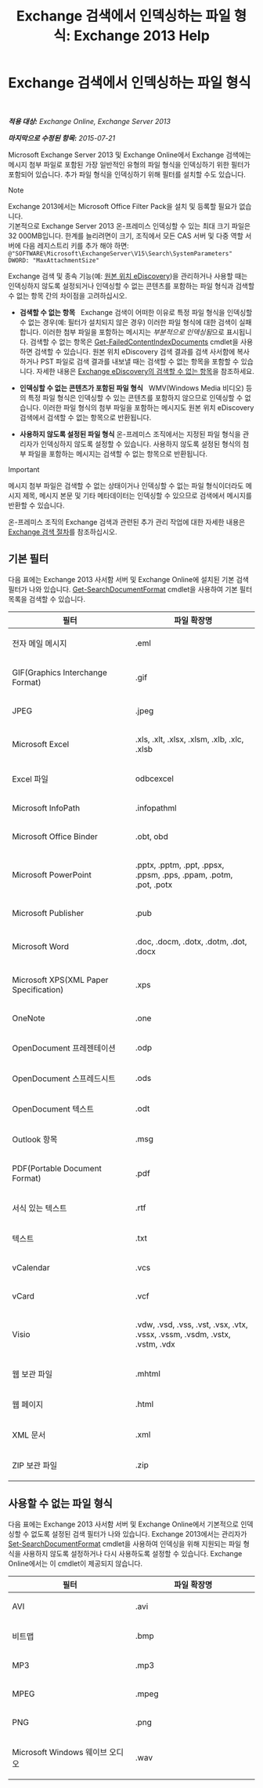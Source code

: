 ﻿---
title: 'Exchange 검색에서 인덱싱하는 파일 형식: Exchange 2013 Help'
TOCTitle: Exchange 검색에서 인덱싱하는 파일 형식
ms:assetid: e5110ac1-28e1-4554-acc3-85d08c997bc5
ms:mtpsurl: https://technet.microsoft.com/ko-kr/library/Ee633485(v=EXCHG.150)
ms:contentKeyID: 52058126
ms.date: 05/22/2018
mtps_version: v=EXCHG.150
ms.translationtype: MT
---

# Exchange 검색에서 인덱싱하는 파일 형식

 

_**적용 대상:** Exchange Online, Exchange Server 2013_

_**마지막으로 수정된 항목:** 2015-07-21_

Microsoft Exchange Server 2013 및 Exchange Online에서 Exchange 검색에는 메시지 첨부 파일로 포함된 가장 일반적인 유형의 파일 형식을 인덱싱하기 위한 필터가 포함되어 있습니다. 추가 파일 형식을 인덱싱하기 위해 필터를 설치할 수도 있습니다.


> [!NOTE]
> Exchange 2013에서는 Microsoft Office Filter Pack을 설치 및 등록할 필요가 없습니다.<BR>기본적으로 Exchange Server 2013 온-프레미스 인덱싱할 수 있는 최대 크기 파일은 32 000MB입니다. 한계를 늘리려면이 크기, 조직에서 모든 CAS 서버 및 다중 역할 서버에 다음 레지스트리 키를 추가 해야 하면:<BR><CODE>@"SOFTWARE\Microsoft\ExchangeServer\V15\Search\SystemParameters" DWORD: "MaxAttachmentSize"</CODE>



Exchange 검색 및 종속 기능(예: [원본 위치 eDiscovery](https://docs.microsoft.com/ko-kr/exchange/security-and-compliance/in-place-ediscovery/in-place-ediscovery))을 관리하거나 사용할 때는 인덱싱하지 않도록 설정되거나 인덱싱할 수 없는 콘텐츠를 포함하는 파일 형식과 검색할 수 없는 항목 간의 차이점을 고려하십시오.

  - **검색할 수 없는 항목**   Exchange 검색이 어떠한 이유로 특정 파일 형식을 인덱싱할 수 없는 경우(예: 필터가 설치되지 않은 경우) 이러한 파일 형식에 대한 검색이 실패합니다. 이러한 첨부 파일을 포함하는 메시지는 *부분적으로 인덱싱됨*으로 표시됩니다. 검색할 수 없는 항목은 [Get-FailedContentIndexDocuments](https://technet.microsoft.com/ko-kr/library/dd351154\(v=exchg.150\)) cmdlet을 사용하면 검색할 수 있습니다. 원본 위치 eDiscovery 검색 결과를 검색 사서함에 복사하거나 PST 파일로 검색 결과를 내보낼 때는 검색할 수 없는 항목을 포함할 수 있습니다. 자세한 내용은 [Exchange eDiscovery의 검색할 수 없는 항목](unsearchable-items-in-exchange-ediscovery-exchange-2013-help.md)을 참조하세요.

  - **인덱싱할 수 없는 콘텐츠가 포함된 파일 형식**   WMV(Windows Media 비디오) 등의 특정 파일 형식은 인덱싱할 수 있는 콘텐츠를 포함하지 않으므로 인덱싱할 수 없습니다. 이러한 파일 형식의 첨부 파일을 포함하는 메시지도 원본 위치 eDiscovery 검색에서 검색할 수 없는 항목으로 반환됩니다.

  - **사용하지 않도록 설정된 파일 형식** 온-프레미스 조직에서는 지정된 파일 형식을 관리자가 인덱싱하지 않도록 설정할 수 있습니다. 사용하지 않도록 설정된 형식의 첨부 파일을 포함하는 메시지는 검색할 수 없는 항목으로 반환됩니다.


> [!IMPORTANT]
> 메시지 첨부 파일은 검색할 수 없는 상태이거나 인덱싱할 수 없는 파일 형식이더라도 메시지 제목, 메시지 본문 및 기타 메타데이터는 인덱싱할 수 있으므로 검색에서 메시지를 반환할 수 있습니다.



온-프레미스 조직의 Exchange 검색과 관련된 추가 관리 작업에 대한 자세한 내용은 [Exchange 검색 절차](exchange-search-procedures-exchange-2013-help.md)를 참조하십시오.

## 기본 필터

다음 표에는 Exchange 2013 사서함 서버 및 Exchange Online에 설치된 기본 검색 필터가 나와 있습니다. [Get-SearchDocumentFormat](https://technet.microsoft.com/ko-kr/library/jj873755\(v=exchg.150\)) cmdlet을 사용하여 기본 필터 목록을 검색할 수 있습니다.


<table>
<colgroup>
<col style="width: 50%" />
<col style="width: 50%" />
</colgroup>
<thead>
<tr class="header">
<th>필터</th>
<th>파일 확장명</th>
</tr>
</thead>
<tbody>
<tr class="odd">
<td><p>전자 메일 메시지</p></td>
<td><p>.eml</p></td>
</tr>
<tr class="even">
<td><p>GIF(Graphics Interchange Format)</p></td>
<td><p>.gif</p></td>
</tr>
<tr class="odd">
<td><p>JPEG</p></td>
<td><p>.jpeg</p></td>
</tr>
<tr class="even">
<td><p>Microsoft Excel</p></td>
<td><p>.xls, .xlt, .xlsx, .xlsm, .xlb, .xlc, .xlsb</p></td>
</tr>
<tr class="odd">
<td><p>Excel 파일</p></td>
<td><p>odbcexcel</p></td>
</tr>
<tr class="even">
<td><p>Microsoft InfoPath</p></td>
<td><p>.infopathml</p></td>
</tr>
<tr class="odd">
<td><p>Microsoft Office Binder</p></td>
<td><p>.obt, obd</p></td>
</tr>
<tr class="even">
<td><p>Microsoft PowerPoint</p></td>
<td><p>.pptx, .pptm, .ppt, .ppsx, .ppsm, .pps, .ppam, .potm, .pot, .potx</p></td>
</tr>
<tr class="odd">
<td><p>Microsoft Publisher</p></td>
<td><p>.pub</p></td>
</tr>
<tr class="even">
<td><p>Microsoft Word</p></td>
<td><p>.doc, .docm, .dotx, .dotm, .dot, .docx</p></td>
</tr>
<tr class="odd">
<td><p>Microsoft XPS(XML Paper Specification)</p></td>
<td><p>.xps</p></td>
</tr>
<tr class="even">
<td><p>OneNote</p></td>
<td><p>.one</p></td>
</tr>
<tr class="odd">
<td><p>OpenDocument 프레젠테이션</p></td>
<td><p>.odp</p></td>
</tr>
<tr class="even">
<td><p>OpenDocument 스프레드시트</p></td>
<td><p>.ods</p></td>
</tr>
<tr class="odd">
<td><p>OpenDocument 텍스트</p></td>
<td><p>.odt</p></td>
</tr>
<tr class="even">
<td><p>Outlook 항목</p></td>
<td><p>.msg</p></td>
</tr>
<tr class="odd">
<td><p>PDF(Portable Document Format)</p></td>
<td><p>.pdf</p></td>
</tr>
<tr class="even">
<td><p>서식 있는 텍스트</p></td>
<td><p>.rtf</p></td>
</tr>
<tr class="odd">
<td><p>텍스트</p></td>
<td><p>.txt</p></td>
</tr>
<tr class="even">
<td><p>vCalendar</p></td>
<td><p>.vcs</p></td>
</tr>
<tr class="odd">
<td><p>vCard</p></td>
<td><p>.vcf</p></td>
</tr>
<tr class="even">
<td><p>Visio</p></td>
<td><p>.vdw, .vsd, .vss, .vst, .vsx, .vtx, .vssx, .vssm, .vsdm, .vstx, .vstm, .vdx</p></td>
</tr>
<tr class="odd">
<td><p>웹 보관 파일</p></td>
<td><p>.mhtml</p></td>
</tr>
<tr class="even">
<td><p>웹 페이지</p></td>
<td><p>.html</p></td>
</tr>
<tr class="odd">
<td><p>XML 문서</p></td>
<td><p>.xml</p></td>
</tr>
<tr class="even">
<td><p>ZIP 보관 파일</p></td>
<td><p>.zip</p></td>
</tr>
</tbody>
</table>


## 사용할 수 없는 파일 형식

다음 표에는 Exchange 2013 사서함 서버 및 Exchange Online에서 기본적으로 인덱싱할 수 없도록 설정된 검색 필터가 나와 있습니다. Exchange 2013에서는 관리자가 [Set-SearchDocumentFormat](https://technet.microsoft.com/ko-kr/library/jj873756\(v=exchg.150\)) cmdlet을 사용하여 인덱싱을 위해 지원되는 파일 형식을 사용하지 않도록 설정하거나 다시 사용하도록 설정할 수 있습니다. Exchange Online에서는 이 cmdlet이 제공되지 않습니다.


<table>
<colgroup>
<col style="width: 50%" />
<col style="width: 50%" />
</colgroup>
<thead>
<tr class="header">
<th>필터</th>
<th>파일 확장명</th>
</tr>
</thead>
<tbody>
<tr class="odd">
<td><p>AVI</p></td>
<td><p>.avi</p></td>
</tr>
<tr class="even">
<td><p>비트맵</p></td>
<td><p>.bmp</p></td>
</tr>
<tr class="odd">
<td><p>MP3</p></td>
<td><p>.mp3</p></td>
</tr>
<tr class="even">
<td><p>MPEG</p></td>
<td><p>.mpeg</p></td>
</tr>
<tr class="odd">
<td><p>PNG</p></td>
<td><p>.png</p></td>
</tr>
<tr class="even">
<td><p>Microsoft Windows 웨이브 오디오</p></td>
<td><p>.wav</p></td>
</tr>
</tbody>
</table>

